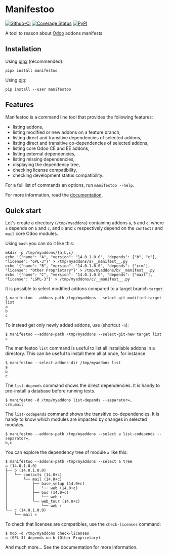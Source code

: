# Manifestoo

[![Github-CI][github-ci]][github-link]
[![Coverage Status][codecov-badge]][codecov-link]
[![PyPI][pypi-badge]][pypi-link]

<!--- shortdesc-begin -->

A tool to reason about [Odoo](https://odoo.com) addons manifests.

<!--- shortdesc-end -->

## Installation

<!--- install-begin -->

Using [pipx](https://pypi.org/project/pipx/) (recommended):

```console
pipx install manifestoo
```

Using [pip](https://pypi.org/project/pip/):

```console
pip install --user manifestoo
```

<!--- install-end -->

## Features

<!--- features-begin -->

Manifestoo is a command line tool that provides the following features:

* listing addons,
* listing modified or new addons on a feature branch,
* listing direct and transitive dependencies of selected addons,
* listing direct and transitive co-dependencies of selected addons,
* listing core Odoo CE and EE addons,
* listing external dependencies,
* listing missing dependencies,
* displaying the dependency tree,
* checking license compatibility,
* checking development status compatibility.

For a full list of commands an options, run `manifestoo --help`.

For more information, read the [documentation](https://manifestoo.readthedocs.io/en/stable).

<!--- features-end -->

## Quick start

<!--- quickstart-begin -->

Let's create a directory (`/tmp/myaddons`) containing addons `a`, `b` and `c`,
where `a` depends on `b` and `c`, and `b` and `c` respectively depend on the
`contacts` and `mail` core Odoo modules.

Using `bash` you can do it like this:

```console
mkdir -p /tmp/myaddons/{a,b,c}
echo '{"name": "A", "version": "14.0.1.0.0", "depends": ["b", "c"], "license": "GPL-3"}' > /tmp/myaddons/a/__manifest__.py
echo '{"name": "B", "version": "14.0.1.0.0", "depends": ["crm"], "license": "Other Proprietary"}' > /tmp/myaddons/b/__manifest__.py
echo '{"name": "C", "version": "14.0.1.0.0", "depends": ["mail"], "license": "LGPL-3"}' > /tmp/myaddons/c/__manifest__.py
```

It is possible to select modified addons compared to a target branch `target`.

```console
$ manifestoo --addons-path /tmp/myaddons --select-git-modified target list
a
b
c
```
To instead get only newly added addons, use (shortcut `-n`):
```console
$ manifestoo --addons-path /tmp/myaddons --select-git-new target list
c
```

The manifestoo `list` command is useful to list all installable addons in a
directory. This can be useful to install them all at once, for instance.

```console
$ manifestoo --select-addons-dir /tmp/myaddons list
a
b
c
```

The `list-depends` command shows the direct dependencies. It is handy to
pre-install a database before running tests.

```console
$ manifestoo -d /tmp/myaddons list-depends --separator=,
crm,mail
```

The `list-codepends` command shows the transitive co-dependencies.
It is handy to know which modules are impacted by changes in selected modules.

```console
$ manifestoo --addons-path /tmp/myaddons --select a list-codepends --separator=,
b,c
```

You can explore the dependency tree of module `a` like this:

```console
$ manifestoo --addons-path /tmp/myaddons --select a tree
a (14.0.1.0.0)
├── b (14.0.1.0.0)
│   └── contacts (14.0+c)
│       └── mail (14.0+c)
│           ├── base_setup (14.0+c)
│           │   └── web (14.0+c)
│           ├── bus (14.0+c)
│           │   └── web ⬆
│           └── web_tour (14.0+c)
│               └── web ⬆
└── c (14.0.1.0.0)
    └── mail ⬆
```

To check that licenses are compatibles, use the `check-licenses` command:

```console
$ moo -d /tmp/myaddons check-licenses
a (GPL-3) depends on b (Other Proprietary)
```

And much more... See the documentation for more information.

<!--- quickstart-end -->


[github-ci]: https://github.com/acsone/manifestoo/actions/workflows/ci.yml/badge.svg
[github-link]: https://github.com/acsone/manifestoo
[codecov-badge]: https://codecov.io/gh/acsone/manifestoo/branch/master/graph/badge.svg
[codecov-link]: https://codecov.io/gh/acsone/manifestoo
[pypi-badge]: https://img.shields.io/pypi/v/manifestoo.svg
[pypi-link]: https://pypi.org/project/manifestoo
